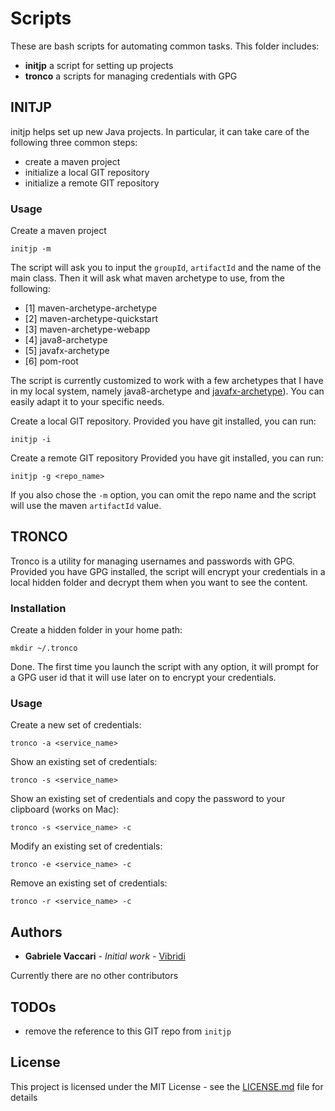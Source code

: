 # Scripts

These are bash scripts for automating common tasks.
This folder includes:
- **initjp** a script for setting up projects
- **tronco** a scripts for managing credentials with GPG


## INITJP

initjp helps set up new Java projects. In particular, it can take care of the following three common steps:
- create a maven project  
- initialize a local GIT repository
- initialize a remote GIT repository

### Usage

Create a maven project

``` initjp -m ```

The script will ask you to input the `groupId`, `artifactId` and the name of the main class.
Then it will ask what maven archetype to use, from the following:
- [1] maven-archetype-archetype
- [2] maven-archetype-quickstart
- [3] maven-archetype-webapp
- [4] java8-archetype
- [5] javafx-archetype
- [6] pom-root
 
The script is currently customized to work with a few archetypes that I have in my local system, namely java8-archetype and [javafx-archetype](https://github.com/vibridi/javafx-archetype)). You can easily adapt it to your specific needs. 


Create a local GIT repository. 
Provided you have git installed, you can run:

``` initjp -i ```


Create a remote GIT repository
Provided you have git installed, you can run:

``` initjp -g <repo_name> ```

If you also chose the `-m` option, you can omit the repo name and the script will use the maven `artifactId` value. 


## TRONCO 

Tronco is a utility for managing usernames and passwords with GPG. Provided you have GPG installed, the script will encrypt your credentials in a local hidden folder and decrypt them when you want to see the content.


### Installation

Create a hidden folder in your home path:

``` mkdir ~/.tronco ```

Done. The first time you launch the script with any option, it will prompt for a GPG user id that it will use later on to encrypt your credentials.


### Usage

Create a new set of credentials:

``` tronco -a <service_name> ```


Show an existing set of credentials:

``` tronco -s <service_name> ```


Show an existing set of credentials and copy the password to your clipboard (works on Mac):

``` tronco -s <service_name> -c ```


Modify an existing set of credentials:

``` tronco -e <service_name> -c ```


Remove an existing set of credentials:

``` tronco -r <service_name> -c ```



## Authors

* **Gabriele Vaccari** - *Initial work* - [Vibridi](https://github.com/vibridi/)

Currently there are no other contributors


## TODOs

- remove the reference to this GIT repo from `initjp`


## License

This project is licensed under the MIT License - see the [LICENSE.md](LICENSE.md) file for details
